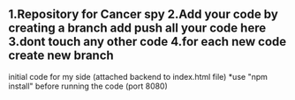 1.Repository for Cancer spy 
2.Add your code by creating a branch add push all your code here 
3.dont touch any other code 
4.for each new code create new branch
--------------------------------------------------------
initial code for my side 
(attached backend to index.html file) 
*use "npm install" before running the code 
(port 8080)
